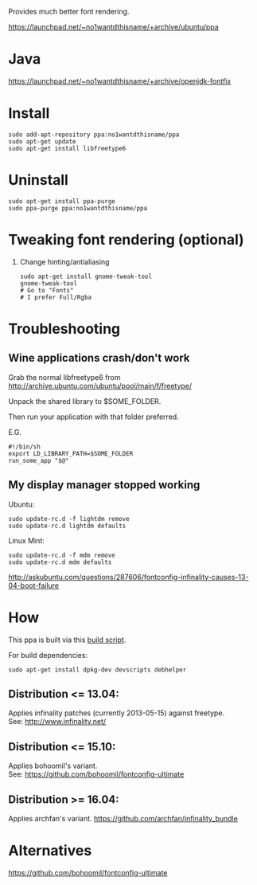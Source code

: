 Provides much better font rendering.

https://launchpad.net/~no1wantdthisname/+archive/ubuntu/ppa

# Java
https://launchpad.net/~no1wantdthisname/+archive/openjdk-fontfix

# Install
```
sudo add-apt-repository ppa:no1wantdthisname/ppa
sudo apt-get update
sudo apt-get install libfreetype6
```

# Uninstall
```
sudo apt-get install ppa-purge
sudo ppa-purge ppa:no1wantdthisname/ppa
```

# Tweaking font rendering (optional)
1. Change hinting/antialiasing
   ```
   sudo apt-get install gnome-tweak-tool
   gnome-tweak-tool
   # Go to "Fonts"
   # I prefer Full/Rgba
   ```

# Troubleshooting

## Wine applications crash/don't work

Grab the normal libfreetype6 from http://archive.ubuntu.com/ubuntu/pool/main/f/freetype/

Unpack the shared library to $SOME_FOLDER.

Then run your application with that folder preferred.

E.G.

```
#!/bin/sh
export LD_LIBRARY_PATH=$SOME_FOLDER
run_some_app "$@"
```

## My display manager stopped working

Ubuntu:

```
sudo update-rc.d -f lightdm remove
sudo update-rc.d lightdm defaults
```

Linux Mint:

```
sudo update-rc.d -f mdm remove
sudo update-rc.d mdm defaults
```

http://askubuntu.com/questions/287606/fontconfig-infinality-causes-13-04-boot-failure

# How

This ppa is built via this [build script](build-all).

For build dependencies:

```
sudo apt-get install dpkg-dev devscripts debhelper
```

## Distribution <= 13.04:
Applies infinality patches (currently 2013-05-15) against freetype.  
See: http://www.infinality.net/

## Distribution <= 15.10:
Applies bohoomil's variant.  
See: https://github.com/bohoomil/fontconfig-ultimate

## Distribution >= 16.04:
Applies archfan's variant.
https://github.com/archfan/infinality_bundle

# Alternatives

https://github.com/bohoomil/fontconfig-ultimate

